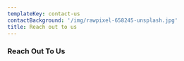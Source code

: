```yaml
---
templateKey: contact-us
contactBackground: '/img/rawpixel-658245-unsplash.jpg'
title: Reach out to us
---
```


### Reach Out To Us
